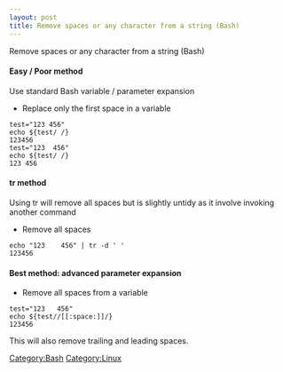 ```yaml
---
layout: post 
title: Remove spaces or any character from a string (Bash)
---
```


Remove spaces or any character from a string (Bash)

#### Easy / Poor method

Use standard Bash variable / parameter expansion

-   Replace only the first space in a variable

<!-- -->

    test="123 456"
    echo ${test/ /}
    123456
    test="123  456"
    echo ${test/ /}
    123 456

#### tr method

Using tr will remove all spaces but is slightly untidy as it involve
invoking another command

-   Remove all spaces

<!-- -->

    echo "123    456" | tr -d ' '
    123456

#### Best method: advanced parameter expansion

-   Remove all spaces from a variable

<!-- -->

    test="123   456"
    echo ${test//[[:space:]]/}
    123456

This will also remove trailing and leading spaces.

[Category:Bash](Category:Bash "wikilink")
[Category:Linux](Category:Linux "wikilink")
